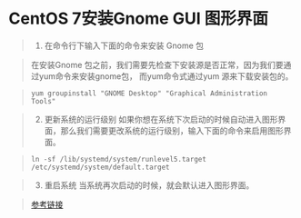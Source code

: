 # CentOS 7安装Gnome GUI 图形界面
>1. 在命令行下输入下面的命令来安装 Gnome 包

>   在安装Gnome 包之前，我们需要先检查下安装源是否正常，因为我们要通过yum命令来安装gnome包， 而yum命令式通过yum 源来下载安装包的。

>    ```yum groupinstall "GNOME Desktop" "Graphical Administration Tools"```

>2. 更新系统的运行级别
> 如果你想在系统下次启动的时候自动进入图形界面，那么我们需要更改系统的运行级别，输入下面的命令来启用图形界面。

>   ```ln -sf /lib/systemd/system/runlevel5.target /etc/systemd/system/default.target```

>3. 重启系统
>   当系统再次启动的时候，就会默认进入图形界面。

>   [参考链接](http://www.centoscn.com/image-text/config/2015/0528/5552.html "CentOS 7安装Gnome GUI 图形界面")
